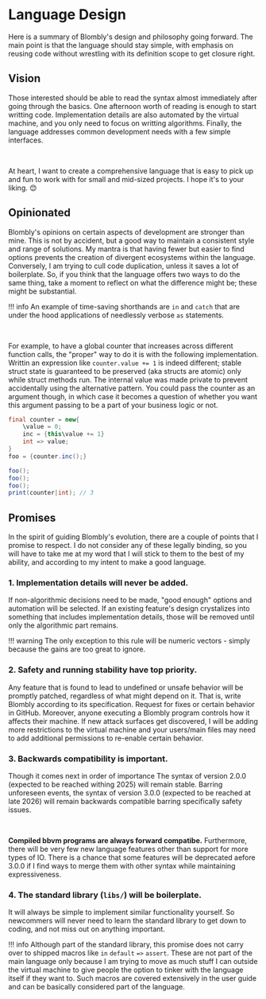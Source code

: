 # Language Design

Here is a summary of Blombly's design and philosophy going forward.
The main point is that the language should stay simple, with emphasis on
reusing code without wrestling with its definition scope to get closure right.


## Vision

Those interested should be able to read the syntax almost immediately after
going through the basics. One afternoon worth of reading
is enough to start writting code. Implementation details
are also automated by the virtual machine, and you only need to
focus on writting algorithms. Finally, the language addresses common
development needs with a few simple interfaces.

<br>

At heart, I want to create a comprehensive language that is easy to pick up
and fun to work with for small and mid-sized projects. I hope it's to your liking. 😊

## Opinionated

Blombly's opinions on certain aspects of development are stronger than mine. This
is not by accident, but a good way to maintain a consistent
style and range of solutions. My mantra is that having fewer but easier to find options 
prevents the creation of divergent ecosystems within the language.
Conversely, I am trying to cull code duplication, unless it saves a lot of boilerplate.
So, if you think that the language offers two ways to do the same thing, take 
a moment to reflect on what the difference might be; these might be substantial.

!!! info
    An example of time-saving shorthands are `in` and `catch` that are under the 
    hood applications of needlessly verbose `as` statements.

<br>

For example, to have a global counter that increases across different
function calls, the "proper" way to do it is with the following implementation.
Writtin an expression like `counter.value += 1` is indeed different;
stable struct state is guaranteed to be preserved (aka structs are atomic)
only while struct methods run.
The internal value was made private to prevent
accidentally using the alternative pattern. You could pass the counter as an 
argument though, in which case it becomes a question of whether you want this
argument passing to be a part of your business logic or not.

```java
final counter = new{
    \value = 0;
    inc = {this\value += 1}
    int => value;
}
foo = {counter.inc();}

foo();
foo();
foo();
print(counter|int); // 3
```


## Promises

In the spirit of guiding Blombly's evolution, there are a couple of points 
that I promise to respect. 
I do not consider any of these legally binding,
so you will have to take me at my word that I will stick to them to the
best of my ability, and according to my intent to make a good language.

### 1. Implementation details will never be added. 

If non-algorithmic decisions need to
be made, "good enough" options and automation will be selected. 
If an existing feature's design crystalizes into something that includes
implementation details, those will be removed until only the algorithmic
part remains.

!!! warning
    The only exception to this rule will be numeric vectors 
    - simply because the gains are too great to ignore.

### 2. Safety and running stability have top priority. 

Any feature that is
found to lead to undefined or unsafe behavior will be promptly patched,
regardless of what might depend on it. That is, write Blombly according to
its specification. Request for fixes or certain behavior in GitHub.
Moreover, anyone executing a Blombly program controls
how it affects their machine. If new attack surfaces get discovered,
I will be adding more restrictions to the virtual machine and your
users/main files may need to add additional permissions to re-enable 
certain behavior.

### 3. Backwards compatibility is important.

Though it comes next in order of importance The syntax of version 2.0.0
(expected to be reached withing 2025) will remain stable.
Barring unforeseen events, the syntax of version 3.0.0 (expected
to be reached at late 2026) will remain backwards compatible
barring specifically safety issues. 

<br>

**Compiled bbvm programs are always 
forward compatibe.** Furthermore, there will be very few new language 
features other than support for
more types of IO. There is a chance that some features 
will be deprecated aefore 3.0.0 if I find ways to merge them
with other syntax while maintaining expressiveness.

### 4. The standard library (`libs/`) will be boilerplate.

Ιt will always be simple to implement similar functionality yourself. 
So newcommers will never need to learn the standard library to get
down to coding, and not miss out on anything important.

!!! info
    Although part of the standard library, this promise does not carry
    over to shipped macros like  `in` `default` `=>` `assert`.
    These are not part of the main language only because I am trying to 
    move as much stuff I can outside the virtual machine to give people 
    the option to tinker with the language itself if they want to.
    Such macros are covered extensively in the user guide and can be basically
    considered part of the language. 
